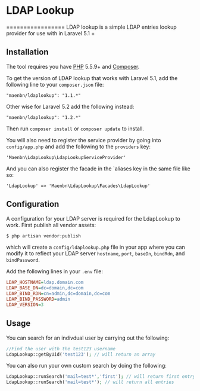 # LDAP Lookup
=================
LDAP lookup is a simple LDAP entries lookup provider for use with in Laravel 5.1 +

## Installation

The tool requires you have [PHP](https://php.net) 5.5.9+ and [Composer](https://getcomposer.org).

To get the version of LDAP lookup that works with Laravel 5.1, add the following line to your `composer.json` file:
```
"maenbn/ldaplookup": "1.1.*"
```

Other wise for Laravel 5.2 add the following instead:

```
"maenbn/ldaplookup": "1.2.*"
```

Then run `composer install` or `composer update` to install.

You will also need to register the service provider by going into `config/app.php` and add the following to the `providers` key:
```
'Maenbn\LdapLookup\LdapLookupServiceProvider'
```
And you can also register the facade in the `aliases key in the same file like so:

```
'LdapLookup' => 'Maenbn\LdapLookup\Facades\LdapLookup'
```

## Configuration

A configuration for your LDAP server is required for the LdapLookup to work. First publish all vendor assets:

```bash
$ php artisan vendor:publish
```
which will create a `config/ldaplookup.php` file in your app where you can modify it to reflect your LDAP server `hostname`, `port`, `baseDn`, `bindRdn`, and `bindPassword`.

Add the following lines in your `.env` file:

```ini
LDAP_HOSTNAME=ldap.domain.com
LDAP_BASE_DN=dc=domain,dc=com
LDAP_BIND_RDN=cn=admin,dc=domain,dc=com
LDAP_BIND_PASSWORD=admin
LDAP_VERSION=3
```

## Usage

You can search for an indivdual user by carrying out the following:
```php
//Find the user with the test123 username
LdapLookup::getByUid('test123'); // will return an array
```
You can also run your own custom search by doing the following:
```php
LdapLookup::runSearch('mail=test*','first'); // will return first entry
LdapLookup::runSearch('mail=test*'); // will return all entries
```
